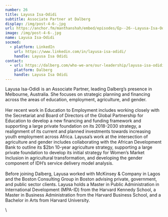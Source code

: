 ```yaml
---
number: 26
title: Layusa Isa-Odidi
subtitle: Associate Partner at Dalberg
display: /img/post-4-6-.jpg
url: https://anchor.fm/manthanshah/embed/episodes/Ep--26--Layusa-Isa-Odidi-Associate-Partner-at-Dalberg-e15j4c0/a-a6a03a1
image: /img/post-4-6-.jpg
name: Layusa Isa-Odidi
socmed:
  - platform: LinkedIn
    url: https://www.linkedin.com/in/layusa-isa-odidi/
    handle: Layusa Isa Odidi
contact:
  - url: https://dalberg.com/who-we-are/our-leadership/layusa-isa-odidi/#:~:text=Layusa%20Isa-Odidi%20is%20an%20Associate%20Partner%2C%20leading%20Dalberg%E2%80%99s,the%20areas%20of%20education%2C%20employment%2C%20agriculture%2C%20and%20gender.
    platform: Dalberg
    handle: Layusa Isa Odidi
---
```

<!--StartFragment-->

Layusa Isa-Odidi is an Associate Partner, leading Dalberg’s presence in Melbourne, Australia. She focuses on strategic planning and financing across the areas of education, employment, agriculture, and gender. \
\
Her recent work in Education to Employment includes working closely with the Secretariat and Board of Directors of the Global Partnership for Education to develop a new financing and funding framework and supporting a large private foundation on its 2018-2030 strategy, a realignment of its current and planned investments towards increasing youth employment across Africa. Layusa’s work at the intersection of agriculture and gender includes collaborating with the African Development Bank to outline its $2bn 10-year agriculture strategy, supporting a large private foundation to develop its initial strategy for Women’s Market Inclusion in agricultural transformation, and developing the gender component of IDH’s service delivery model analysis.\
\
Before joining Dalberg, Layusa worked with McKinsey & Company in Lagos and the Boston Consulting Group in Boston advising private, government, and public sector clients. Layusa holds a Master in Public Administration in International Development (MPA-ID) from the Harvard Kennedy School, a Master in Business Administration from the Harvard Business School, and a Bachelor in Arts from Harvard University.

\
<!--EndFragment-->